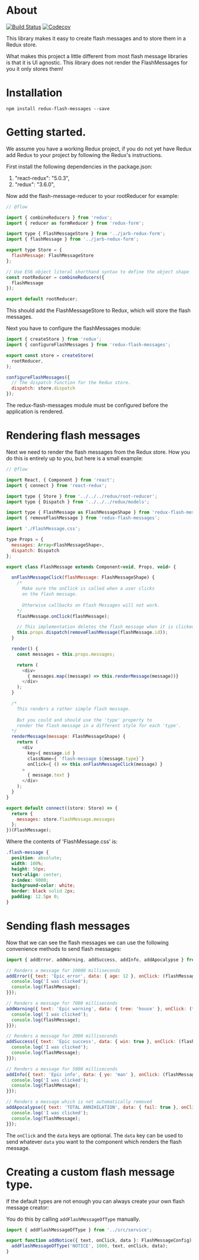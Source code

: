 # About

[![Build Status](https://travis-ci.org/42BV/redux-flash-messages.svg?branch=master)](https://travis-ci.org/42BV/redux-flash-messages)
[![Codecov](https://codecov.io/gh/42BV/redux-flash-messages/branch/master/graph/badge.svg)](https://codecov.io/gh/42BV/redux-flash-messages)

This library makes it easy to create flash messages and to store them in a Redux store. 

What makes this project a little different from most flash message libraries is that it is UI agnostic. This library does not render the FlashMessages for you it only stores them!

# Installation

`npm install redux-flash-messages --save`

# Getting started.

We assume you have a working Redux project, if you do not yet have Redux add Redux to your project by following the Redux's instructions.

First install the following dependencies in the package.json:

  1. "react-redux": "5.0.3",
  2. "redux": "3.6.0",

Now add the flash-message-reducer to your rootReducer for example:

```JavaScript
// @flow

import { combineReducers } from 'redux';
import { reducer as formReducer } from 'redux-form';

import type { FlashMessageStore } from '../jarb-redux-form';
import { flashMessage } from '../jarb-redux-form';

export type Store = {
  flashMessage: FlashMessageStore
};

// Use ES6 object literal shorthand syntax to define the object shape
const rootReducer = combineReducers({
  flashMessage
});

export default rootReducer;
```

This should add the FlashMessageStore to Redux, which will store
the flash messages.

Next you have to configure the flashMessages module:

```JavaScript
import { createStore } from 'redux';
import { configureFlashMessages } from 'redux-flash-messages';

export const store = createStore(
  rootReducer,
);

configureFlashMessages({
  // The dispatch function for the Redux store.
  dispatch: store.dispatch
});
```

The redux-flash-messages module must be configured before the application is rendered.

# Rendering flash messages

Next we need to render the flash messages from the Redux store. How you do this is entirely up to you, but here is a small example:

```JavaScript
// @flow

import React, { Component } from 'react';
import { connect } from 'react-redux';

import type { Store } from '../../../redux/root-reducer';
import type { Dispatch } from '../../../redux/models';

import type { FlashMessage as FlashMessageShape } from 'redux-flash-messages';
import { removeFlashMessage } from 'redux-flash-messages';

import './FlashMessage.css';

type Props = {
  messages: Array<FlashMessageShape>,
  dispatch: Dispatch
};

export class FlashMessage extends Component<void, Props, void> {

  onFlashMessageClick(flashMessage: FlashMessageShape) {
    /* 
      Make sure the onClick is called when a user clicks 
      on the flash message.
      
      Otherwise callbacks on Flash Messages will not work.
    */
    flashMessage.onClick(flashMessage);

    // This implementation deletes the flash message when it is clicked.
    this.props.dispatch(removeFlashMessage(flashMessage.id));
  }

  render() {
    const messages = this.props.messages;

    return (
      <div>
        { messages.map((message) => this.renderMessage(message))}
      </div>
    );
  }

  /* 
    This renders a rather simple flash message. 
    
    But you could and should use the 'type' property to
    render the flash message in a different style for each 'type'.
  */
  renderMessage(message: FlashMessageShape) {
    return (
      <div
        key={ message.id }
        className={ `flash-message ${message.type}`}
        onClick={ () => this.onFlashMessageClick(message) }
      >
        { message.text }
      </div>
    );
  }
}

export default connect((store: Store) => {
  return {
    messages: store.flashMessage.messages
  };
})(FlashMessage);
```

Where the contents of 'FlashMessage.css' is:

```CSS
.flash-message {
  position: absolute;
  width: 100%;
  height: 50px;
  text-align: center;
  z-index: 9000;
  background-color: white;
  border: black solid 2px;
  padding: 12.5px 0;
}
```

# Sending flash messages

Now that we can see the flash messages we can use the following convenience  methods to send flash messages:

```JavaScript
import { addError, addWarning, addSuccess, addInfo, addApocalypse } from '../src/service';

// Renders a message for 10000 milliseconds
addError({ text: 'Epic error', data: { age: 12 }, onClick: (flashMessage) => {
  console.log('I was clicked');
  console.log(flashMessage);
}});

// Renders a message for 7000 milliseconds
addWarning({ text: 'Epic warning', data: { tree: 'house' }, onClick: (flashMessage) => {
  console.log('I was clicked');
  console.log(flashMessage);
}});

// Renders a message for 2000 milliseconds
addSuccess({ text: 'Epic success', data: { win: true }, onClick: (flashMessage) => {
  console.log('I was clicked');
  console.log(flashMessage);
}});

// Renders a message for 5000 milliseconds
addInfo({ text: 'Epic info', data: { yo: 'man' }, onClick: (flashMessage) => {
  console.log('I was clicked');
  console.log(flashMessage);
}});

// Renders a message which is not automatically removed
addApocalypse({ text: 'TOTAL ANNIHILATION', data: { fail: true }, onClick: (flashMessage) => {
  console.log('I was clicked');
  console.log(flashMessage);
}});
```

The `onClick` and the `data` keys are optional. The `data`
key can be used to send whatever `data` you want to the
component which renders the flash message.

# Creating a custom flash message type.

If the default types are not enough you can always create your own flash message creator:

You do this by calling `addFlashMessageOfType` manually.

```JavaScript
import { addFlashMessageOfType } from '../src/service';

export function addNotice({ text, onClick, data }: FlashMessageConfig) {
  addFlashMessageOfType('NOTICE', 1000, text, onClick, data);
}
```
